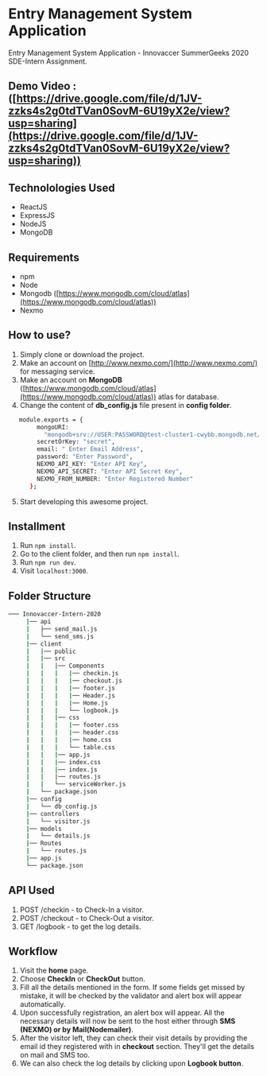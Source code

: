 # Entry Management System Application

Entry Management System Application - Innovaccer SummerGeeks 2020 SDE-Intern Assignment.

## Demo Video : ([https://drive.google.com/file/d/1JV-zzks4s2g0tdTVan0SovM-6U19yX2e/view?usp=sharing](https://drive.google.com/file/d/1JV-zzks4s2g0tdTVan0SovM-6U19yX2e/view?usp=sharing))

## Technolologies Used

- ReactJS
- ExpressJS
- NodeJS
- MongoDB

## Requirements

- npm
- Node
- Mongodb ([https://www.mongodb.com/cloud/atlas](https://www.mongodb.com/cloud/atlas))
- Nexmo

## How to use?

1. Simply clone or download the project.
2. Make an account on [http://www.nexmo.com/](http://www.nexmo.com/) for messaging service.
3. Make an account on **MongoDB** ([https://www.mongodb.com/cloud/atlas](https://www.mongodb.com/cloud/atlas)) atlas for database.
4. Change the content of **db_config.js** file present in **config folder**.

```bash
   module.exports = {
        mongoURI:
          "mongodb+srv://USER:PASSWORD@test-cluster1-cwybb.mongodb.net/test?retryWrites=true",
        secretOrKey: "secret",
        email: " Enter Email Address",
        password: "Enter Password",
        NEXMO_API_KEY: "Enter API Key",
        NEXMO_API_SECRET: "Enter API Secret Key",
        NEXMO_FROM_NUMBER: "Enter Registered Number"
      };
```

5. Start developing this awesome project.

## Installment

1.  Run `npm install`.
2.  Go to the client folder, and then run `npm install`.
3.  Run `npm run dev`.
4.  Visit `localhost:3000`.

## Folder Structure

```bash
─── Innovaccer-Intern-2020
     |── api
     |   ├── send_mail.js
     |   └── send_sms.js
     |── client
     |   |── public
     |   |── src
     |   |   |── Components
     |   |   |   |── checkin.js
     |   |   |   |── checkout.js
     |   |   |   |── footer.js
     |   |   |   |── Header.js
     |   |   |   |── Home.js
     |   |   |   └── logbook.js
     |   |   |── css
     |   |   |   |── footer.css
     |   |   |   |── header.css
     |   |   |   |── home.css
     |   |   |   └── table.css
     |   |   |── app.js
     |   |   |── index.css
     |   |   |── index.js
     |   |   |── routes.js
     |   |   └── serviceWorker.js
     |   └── package.json
     |── config
     |   └── db_config.js
     |── controllers
     |   └── visitor.js
     |── models
     |   └── details.js
     |── Routes
     |   └── routes.js
     |── app.js
     └── package.json
```

## API Used

1. POST /checkin - to Check-In a visitor.
2. POST /checkout - to Check-Out a visitor.
3. GET /logbook - to get the log details.

## Workflow

1. Visit the **home** page.
2. Choose **CheckIn** or **CheckOut** button.
3. Fill all the details mentioned in the form. If some fields get missed by mistake, it will be checked by the validator and alert box will appear automatically.
4. Upon successfully registration, an alert box will appear. All the necessary details will now be sent to the host either through **SMS (NEXMO) or by Mail(Nodemailer)**.
5. After the visitor left, they can check their visit details by providing the email id they registered with in **checkout** section. They'll get the details on mail and SMS too.
6. We can also check the log details by clicking upon **Logbook button**.
